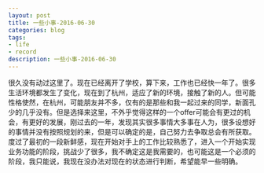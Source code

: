 ```yaml
---
layout: post
title: 一些小事-2016-06-30
categories: blog
tags:
- life
- record
description: 一些小事-2016-06-30
---
```


很久没有动过这里了。现在已经离开了学校，算下来，工作也已经快一年了。很多生活环境都发生了变化，现在到了杭州，适应了新的环境，接触了新的人。但可能性格使然，在杭州，可能朋友并不多，仅有的是那些和我一起过来的同学，新面孔少的几乎没有。但是选择来这里，不外乎觉得这样的一个offer可能会有更过的机会，有更好的发展，刚过去的一年，发现其实很多事情大多事在人为，很多设想好的事情并没有按照规划的来，但是可以确定的是，自己努力去争取总会有所获取。度过了最初的一段新鲜感，现在开始对手上的工作比较熟悉了，进入一个开始实现业务功能的阶段，挑战少了很多，我不确定这是我需要的，也可能这是一个必须的阶段，我只能说，我现在没办法对现在的状态进行判断，希望能早一些明确。
